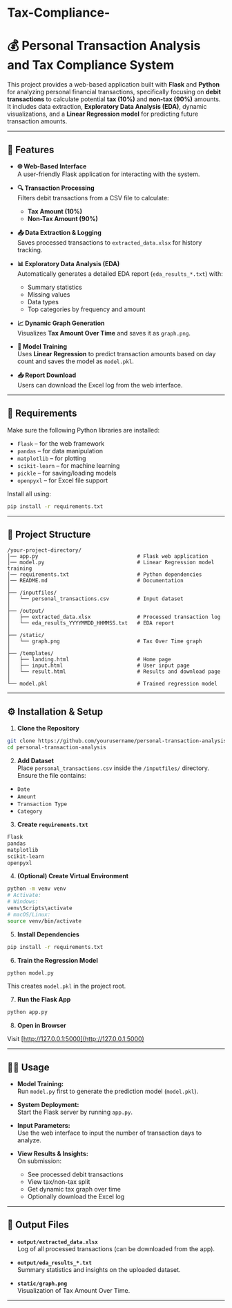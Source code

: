 # Tax-Compliance-

# 💰 Personal Transaction Analysis and Tax Compliance System

This project provides a web-based application built with **Flask** and **Python** for analyzing personal financial transactions, specifically focusing on **debit transactions** to calculate potential **tax (10%)** and **non-tax (90%)** amounts. It includes data extraction, **Exploratory Data Analysis (EDA)**, dynamic visualizations, and a **Linear Regression model** for predicting future transaction amounts.

---

## 🚀 Features

- **🌐 Web-Based Interface**  
  A user-friendly Flask application for interacting with the system.

- **🔍 Transaction Processing**  
  Filters debit transactions from a CSV file to calculate:
  - **Tax Amount (10%)**
  - **Non-Tax Amount (90%)**

- **📤 Data Extraction & Logging**  
  Saves processed transactions to `extracted_data.xlsx` for history tracking.

- **📊 Exploratory Data Analysis (EDA)**  
  Automatically generates a detailed EDA report (`eda_results_*.txt`) with:
  - Summary statistics
  - Missing values
  - Data types
  - Top categories by frequency and amount

- **📈 Dynamic Graph Generation**  
  Visualizes **Tax Amount Over Time** and saves it as `graph.png`.

- **🧠 Model Training**  
  Uses **Linear Regression** to predict transaction amounts based on day count and saves the model as `model.pkl`.

- **📥 Report Download**  
  Users can download the Excel log from the web interface.

---

## 🧰 Requirements

Make sure the following Python libraries are installed:

- `Flask` – for the web framework  
- `pandas` – for data manipulation  
- `matplotlib` – for plotting  
- `scikit-learn` – for machine learning  
- `pickle` – for saving/loading models  
- `openpyxl` – for Excel file support  

Install all using:

```bash
pip install -r requirements.txt
```

---

## 📁 Project Structure

```
/your-project-directory/
│── app.py                                # Flask web application
│── model.py                              # Linear Regression model training
│── requirements.txt                      # Python dependencies
│── README.md                             # Documentation
│
├── /inputfiles/
│   └── personal_transactions.csv         # Input dataset
│
├── /output/
│   ├── extracted_data.xlsx               # Processed transaction log
│   └── eda_results_YYYYMMDD_HHMMSS.txt   # EDA report
│
├── /static/
│   └── graph.png                         # Tax Over Time graph
│
├── /templates/
│   ├── landing.html                      # Home page
│   ├── input.html                        # User input page
│   └── result.html                       # Results and download page
│
└── model.pkl                             # Trained regression model
```

---

## ⚙️ Installation & Setup

1. **Clone the Repository**

```bash
git clone https://github.com/yourusername/personal-transaction-analysis.git
cd personal-transaction-analysis
```

2. **Add Dataset**  
Place `personal_transactions.csv` inside the `/inputfiles/` directory. Ensure the file contains:
- `Date`
- `Amount`
- `Transaction Type`
- `Category`

3. **Create `requirements.txt`**

```txt
Flask
pandas
matplotlib
scikit-learn
openpyxl
```

4. **(Optional) Create Virtual Environment**

```bash
python -m venv venv
# Activate:
# Windows:
venv\Scripts\activate
# macOS/Linux:
source venv/bin/activate
```

5. **Install Dependencies**

```bash
pip install -r requirements.txt
```

6. **Train the Regression Model**

```bash
python model.py
```

This creates `model.pkl` in the project root.

7. **Run the Flask App**

```bash
python app.py
```

8. **Open in Browser**

Visit [http://127.0.0.1:5000](http://127.0.0.1:5000)

---

## 🧑‍💻 Usage

- **Model Training:**  
  Run `model.py` first to generate the prediction model (`model.pkl`).

- **System Deployment:**  
  Start the Flask server by running `app.py`.

- **Input Parameters:**  
  Use the web interface to input the number of transaction days to analyze.

- **View Results & Insights:**  
  On submission:
  - See processed debit transactions
  - View tax/non-tax split
  - Get dynamic tax graph over time
  - Optionally download the Excel log

---

## 📂 Output Files

- **`output/extracted_data.xlsx`**  
  Log of all processed transactions (can be downloaded from the app).

- **`output/eda_results_*.txt`**  
  Summary statistics and insights on the uploaded dataset.

- **`static/graph.png`**  
  Visualization of Tax Amount Over Time.

---

